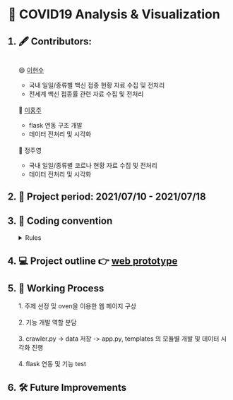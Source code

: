 # 🏥 COVID19 Analysis & Visualization


<ol>
  <h2><li> 🖋️ Contributors: </h2>
  <br>
   😄 <a href="https://github.com/Hyunsoo-Ryan-Lee">이현수</a><br>
   <ul>
    <li>국내 일일/종류별 백신 접종 현황 자료 수집 및 전처리</li>
    <li>전세계 백신 접종률 관련 자료 수집 및 전처리</li>
   </ul><br>
   🤡 <a href="https://github.com/purple-cabbage0030">이홍주</a>
   <ul>
    <li>flask 연동 구조 개발</li>
    <li>데이터 전처리 및 시각화</li>
   </ul><br>
  🥰 <a href="https://github.com/dilatata"></a>정주영</li>
    <ul>
    <li>국내 일일/종류별 코로나 현황 자료 수집 및 전처리</li>
    <li>데이터 전처리 및 시각화</li>
   </ul>
 <h2><li> 📆 Project period: 2021/07/10 - 2021/07/18</h2></li>
 <h2><li> 🤝 Coding convention </h2>
   <details><summary> Rules </summary>
       1. 연산자 앞뒤 공백 <br>
       2. 함수명, 변수명 스네이크 케이스로 작성 <br>
       3. 문자열 큰따옴표 사용 통일 <br>
       4. 협업자가 이해할 수 있도록 주석은 자세하게 <br>
   </details>
  </li>
  <h2><li> 💻 Project outline 👉 <a href="https://github.com/Sparkling-data/COVID19/blob/main/covid19-visualization.pdf"> web prototype </a></h2></li>

 <h2><li>🏃 Working Process</h2></li>
1. 주제 선정 및 oven을 이용한 웹 페이지 구상<br><br>
2. 기능 개발 역할 분담<br><br>
3. crawler.py -> data 저장 -> app.py, templates 의 모듈별 개발 및 데이터 시각화 진행 <br><br>
4. flask 연동 및 기능 test
 
 <h2><li> 🛠️ Future Improvements </h2></li>

 
</ol>
